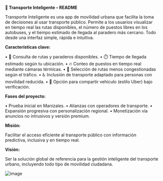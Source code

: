 **📱 Transporte Inteligente – README**

Transporte Inteligente es una app de movilidad urbana que facilita la toma de decisiones al usar transporte público.
Permite a los usuarios visualizar en tiempo real las rutas disponibles, el número de puestos libres en los autobuses, 
y el tiempo estimado de llegada al paradero más cercano. Todo desde una interfaz simple, rápida e intuitiva.

**Características clave:**

•	🚌 Consulta de rutas y paraderos disponibles.
•	⏱️ Tiempo de llegada estimado según tu ubicación.
•	🔥 Conteo de puestos en tiempo real mediante cámaras térmicas.
•	📍 Selección de rutas menos congestionadas según el tráfico.
•	♿ Inclusión de transporte adaptado para personas con movilidad reducida.
•	🚗 Opción para compartir vehículo (estilo Uber) bajo verificación.

**Fases del proyecto:**

•	Prueba inicial en Manizales.
•	Alianzas con operadores de transporte.
•	Expansión progresiva con personalización regional.
•	Monetización vía anuncios no intrusivos y versión premium.

**Misión:**

Facilitar el acceso eficiente al transporte público con información predictiva, inclusiva y en tiempo real.

**Visión:**

Ser la solución global de referencia para la gestión inteligente del transporte urbano, incluyendo todo tipo de movilidad ciudadana.

![image](https://github.com/user-attachments/assets/f8968e31-dc5c-43a0-9034-b467b50cb6ac)

